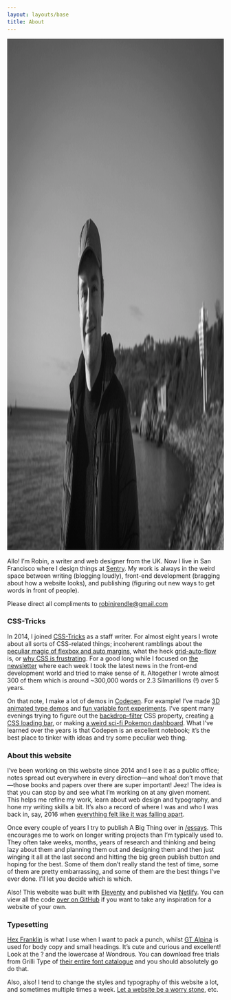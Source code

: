 ```yaml
---
layout: layouts/base
title: About
---
```


<img class="about-img" src="/images/me/robin-rendle-2.webp" alt="A photograph of me smiling at the camera, taken on a cold, sunny day on an outlook over the ocean. Plymouth, February 2022." width="2200" height="1188"/>

Allo! I’m Robin, a writer and web designer from the UK. Now I live in San Francisco where I design things at [Sentry](https://sentry.io). My work is always in the weird space between writing (blogging loudly), front-end development (bragging about how a website looks), and publishing (figuring out new ways to get words in front of people).

Please direct all compliments to robinjrendle@gmail.com

### CSS-Tricks

In 2014, I joined [CSS-Tricks](https://css-tricks.com/) as a staff writer. For almost eight years I wrote about all sorts of CSS-related things; incoherent ramblings about the [peculiar magic of flexbox and auto margins](https://css-tricks.com/the-peculiar-magic-of-flexbox-and-auto-margins/), what the heck [grid-auto-flow](https://css-tricks.com/grid-auto-flow-css-grid-flex-direction-flexbox/) is, or [why CSS is frustrating](https://css-tricks.com/why-is-css-frustrating/). For a good long while I focused on [the newsletter](https://css-tricks.com/newsletters/) where each week I took the latest news in the front-end development world and tried to make sense of it. Altogether I wrote almost 300 of them which is around ~300,000 words or 2.3 Silmarillions (!) over 5 years.

On that note, I make a lot of demos in [Codepen](https://codepen.io). For example! I’ve made [3D animated type demos](https://codepen.io/robinrendle/pen/mdMgVeM) and [fun variable font experiments](https://codepen.io/robinrendle/details/PomGKyG). I’ve spent many evenings trying to figure out the [backdrop-filter](https://codepen.io/robinrendle/pen/LmzLEL) CSS property, creating [a CSS loading bar](https://codepen.io/robinrendle/pen/wKqmbW), or making [a weird sci-fi Pokemon dashboard](https://codepen.io/robinrendle/pen/QBaLzv). What I’ve learned over the years is that Codepen is an excellent notebook; it’s the best place to tinker with ideas and try some peculiar web thing.

### About this website

I’ve been working on this website since 2014 and I see it as a public office; notes spread out everywhere in every direction—and whoa! don’t move that—those books and papers over there are super important! Jeez! The idea is that you can stop by and see what I’m working on at any given moment. This helps me refine my work, learn about web design and typography, and hone my writing skills a bit. It’s also a record of where I was and who I was back in, say, 2016 when [everything felt like it was falling apart](https://www.robinrendle.com/notes/potential-and-loss/).

Once every couple of years I try to publish A Big Thing over in [/essays](/essays). This encourages me to work on longer writing projects than I’m typically used to. They often take weeks, months, years of research and thinking and being lazy about them and planning them out and designing them and then just winging it all at the last second and hitting the big green publish button and hoping for the best. Some of them don’t really stand the test of time, some of them are pretty embarrassing, and some of them are the best things I’ve ever done. I’ll let you decide which is which.

Also! This website was built with [Eleventy](https://www.11ty.dev/) and published via [Netlify](https://netlify.com). You can view all the code [over on GitHub](https://github.com/robinrendle/robinrendle.com) if you want to take any inspiration for a website of your own.

### Typesetting

[Hex Franklin](https://www.futurefonts.xyz/hex/hex-franklin) is what I use when I want to pack a punch, whilst [GT Alpina](https://www.grillitype.com/typeface/gt-alpina) is used for body copy and small headings. It’s cute and curious and excellent! Look at the ? and the lowercase a! Wondrous. You can download free trials from Grilli Type of [their entire font catalogue](https://www.grillitype.com/free-trial-fonts) and you should absolutely go do that.

Also, also! I tend to change the styles and typography of this website a lot, and sometimes multiple times a week. [Let a website be a worry stone](https://ethanmarcotte.com/wrote/let-a-website-be-a-worry-stone/), etc.

